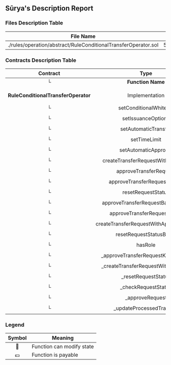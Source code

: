 ## Sūrya's Description Report

### Files Description Table


|  File Name  |  SHA-1 Hash  |
|-------------|--------------|
| ./rules/operation/abstract/RuleConditionalTransferOperator.sol | 51e02c78db77b0f0984e14cfad7a5def39bc1964 |


### Contracts Description Table


|  Contract  |         Type        |       Bases      |                  |                 |
|:----------:|:-------------------:|:----------------:|:----------------:|:---------------:|
|     └      |  **Function Name**  |  **Visibility**  |  **Mutability**  |  **Modifiers**  |
||||||
| **RuleConditionalTransferOperator** | Implementation | AccessControl, RuleConditionalTransferInvariantStorage |||
| └ | setConditionalWhitelist | Public ❗️ | 🛑  | onlyRole |
| └ | setIssuanceOptions | Public ❗️ | 🛑  | onlyRole |
| └ | setAutomaticTransfer | Public ❗️ | 🛑  | onlyRole |
| └ | setTimeLimit | Public ❗️ | 🛑  | onlyRole |
| └ | setAutomaticApproval | Public ❗️ | 🛑  | onlyRole |
| └ | createTransferRequestWithApproval | Public ❗️ | 🛑  | onlyRole |
| └ | approveTransferRequest | Public ❗️ | 🛑  | onlyRole |
| └ | approveTransferRequestWithId | Public ❗️ | 🛑  | onlyRole |
| └ | resetRequestStatus | Public ❗️ | 🛑  | onlyRole |
| └ | approveTransferRequestBatchWithId | Public ❗️ | 🛑  | onlyRole |
| └ | approveTransferRequestBatch | Public ❗️ | 🛑  | onlyRole |
| └ | createTransferRequestWithApprovalBatch | Public ❗️ | 🛑  | onlyRole |
| └ | resetRequestStatusBatch | Public ❗️ | 🛑  | onlyRole |
| └ | hasRole | Public ❗️ |   |NO❗️ |
| └ | _approveTransferRequestKeyElement | Internal 🔒 | 🛑  | |
| └ | _createTransferRequestWithApproval | Internal 🔒 | 🛑  | |
| └ | _resetRequestStatus | Internal 🔒 | 🛑  | |
| └ | _checkRequestStatus | Internal 🔒 |   | |
| └ | _approveRequest | Internal 🔒 | 🛑  | |
| └ | _updateProcessedTransfer | Internal 🔒 | 🛑  | |


### Legend

|  Symbol  |  Meaning  |
|:--------:|-----------|
|    🛑    | Function can modify state |
|    💵    | Function is payable |
